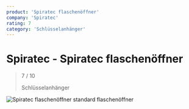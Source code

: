 ```yaml
---
product: 'Spiratec flaschenöffner'
company: 'Spiratec'
rating: 7
category: 'Schlüsselanhänger'
---
```


# Spiratec - Spiratec flaschenöffner
>
> 7 / 10
>
> Schlüsselanhänger

![Spiratec flaschenöffner](./assets/spiratec-spiratec-flaschenöffner-547c8b7b-aea5-4b77-9f5b-8ea714a83a63.jpg)
standard flaschenöffner

